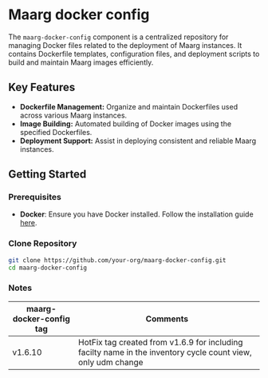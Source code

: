 # Maarg docker config

The `maarg-docker-config` component is a centralized repository for managing Docker files related to the deployment of Maarg instances. It contains Dockerfile templates, configuration files, and deployment scripts to build and maintain Maarg images efficiently.

## Key Features
- **Dockerfile Management:** Organize and maintain Dockerfiles used across various Maarg instances.
- **Image Building:** Automated building of Docker images using the specified Dockerfiles.
- **Deployment Support:** Assist in deploying consistent and reliable Maarg instances.

## Getting Started
### Prerequisites
- **Docker**: Ensure you have Docker installed. Follow the installation guide [here](https://docs.docker.com/get-docker/).

### Clone Repository
```bash
git clone https://github.com/your-org/maarg-docker-config.git
cd maarg-docker-config
```

### Notes

   |  maarg-docker-config tag | Comments |
   | --- | --- |
   | v1.6.10 | HotFix tag created from v1.6.9 for including facilty name in the inventory cycle count view, only udm change |



